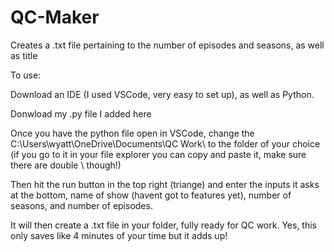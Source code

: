 # QC-Maker
Creates a .txt file pertaining to the number of episodes and seasons, as well as title

To use:

Download an IDE (I used VSCode, very easy to set up), as well as Python.

Donwload my .py file I added here

Once you have the python file open in VSCode, change the C:\\Users\\wyatt\\OneDrive\\Documents\\QC Work\\ to the folder of your choice
(if you go to it in your file explorer you can copy and paste it, make sure there are double \\ though!)

Then hit the run button in the top right (triange) and enter the inputs it asks at the bottom, name of show (havent got to features yet), 
number of seasons, and number of episodes.

It will then create a .txt file in your folder, fully ready for QC work. Yes, this only saves like 4 minutes of your time but it adds up!
